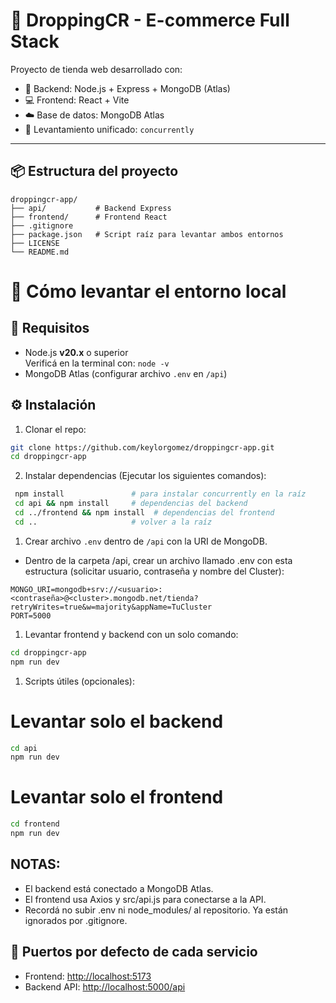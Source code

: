 # 🛒 DroppingCR - E-commerce Full Stack

Proyecto de tienda web desarrollado con:

- 🧠 Backend: Node.js + Express + MongoDB (Atlas)
- 💻 Frontend: React + Vite
- ☁️ Base de datos: MongoDB Atlas
- 🧪 Levantamiento unificado: `concurrently`

---

## 📦 Estructura del proyecto
```
droppingcr-app/
├── api/           # Backend Express
├── frontend/      # Frontend React
├── .gitignore
├── package.json   # Script raíz para levantar ambos entornos
├── LICENSE
└── README.md
```

# 🔧 Cómo levantar el entorno local

## 🚀 Requisitos
- Node.js **v20.x** o superior  
  Verificá en la terminal con: `node -v`
- MongoDB Atlas (configurar archivo `.env` en `/api`)

## ⚙️ Instalación

1. Clonar el repo:
```bash
git clone https://github.com/keylorgomez/droppingcr-app.git
cd droppingcr-app
```

2. Instalar dependencias (Ejecutar los siguientes comandos):
```bash
 npm install               # para instalar concurrently en la raíz
 cd api && npm install     # dependencias del backend
 cd ../frontend && npm install  # dependencias del frontend
 cd ..                     # volver a la raíz
```

1. Crear archivo `.env` dentro de `/api` con la URI de MongoDB.
- Dentro de la carpeta /api, crear un archivo llamado .env con esta estructura (solicitar usuario, contraseña y nombre del Cluster):
```env
MONGO_URI=mongodb+srv://<usuario>:<contraseña>@<cluster>.mongodb.net/tienda?retryWrites=true&w=majority&appName=TuCluster
PORT=5000
```

1. Levantar frontend y backend con un solo comando:
```bash
cd droppingcr-app
npm run dev
```

1. Scripts útiles (opcionales):
# Levantar solo el backend
```bash
cd api
npm run dev
```

# Levantar solo el frontend
```bash
cd frontend
npm run dev
```


## NOTAS:
- El backend está conectado a MongoDB Atlas.
- El frontend usa Axios y src/api.js para conectarse a la API.
- Recordá no subir .env ni node_modules/ al repositorio. Ya están ignorados por .gitignore.

## 🔌 Puertos por defecto de cada servicio

- Frontend: [http://localhost:5173](http://localhost:5173)
- Backend API: [http://localhost:5000/api](http://localhost:5000/api)